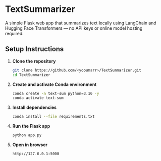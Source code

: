 # TextSummarizer

A simple Flask web app that summarizes text locally using LangChain and Hugging Face Transformers — no API keys or online model hosting required.

##  Setup Instructions

1. **Clone the repository**
   ```bash
   git clone https://github.com/<yooumarr>/TextSummarizer.git
   cd TextSummarizer
2. **Create and activate Conda environment**
   ```bash
   conda create -n text-sum python=3.10 -y
   conda activate text-sum
3. **Install dependencies**
   ```bash
   conda install --file requirements.txt
4. **Run the Flask app**
   ```bash
   python app.py
5. **Open in browser**
   ```bash
   http://127.0.0.1:5000
